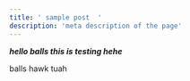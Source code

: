```yaml
---
title: ' sample post  '
description: 'meta description of the page'
---
```




**_hello balls this is testing hehe_**

balls hawk tuah